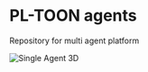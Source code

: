 # PL-TOON agents
Repository for multi agent platform

![Single Agent 3D](/fusion360_images/fusion4.png)
